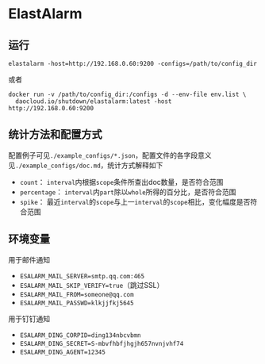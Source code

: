 # ElastAlarm

## 运行

```
elastalarm -host=http://192.168.0.60:9200 -configs=/path/to/config_dir
```

或者

```
docker run -v /path/to/config_dir:/configs -d --env-file env.list \
  daocloud.io/shutdown/elastalarm:latest -host http://192.168.0.60:9200
```

## 统计方法和配置方式

配置例子可见`./example_configs/*.json`，配置文件的各字段意义见`./example_configs/doc.md`，统计方式解释如下

* `count`： `interval`内根据`scope`条件所查出doc数量，是否符合范围
* `percentage`： `interval`内`part`除以`whole`所得的百分比，是否符合范围
* `spike`： 最近`interval`的`scope`与上一`interval`的`scope`相比，变化幅度是否符合范围

## 环境变量

用于邮件通知

* `ESALARM_MAIL_SERVER=smtp.qq.com:465`
* `ESALARM_MAIL_SKIP_VERIFY=true`（跳过SSL）
* `ESALARM_MAIL_FROM=someone@qq.com`
* `ESALARM_MAIL_PASSWD=klkjjfkj5645`

用于钉钉通知

* `ESALARM_DING_CORPID=ding134nbcvbmn`
* `ESALARM_DING_SECRET=S-mbvfhbfjhgjh657nvnjvhf74`
* `ESALARM_DING_AGENT=12345`
